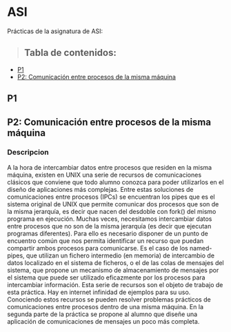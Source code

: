 # ASI
Prácticas de la asignatura de ASI:


>## Tabla de contenidos:
- [P1](#p1)
- [P2: Comunicación entre procesos de la misma máquina](#p2)

## P1

## P2: Comunicación entre procesos de la misma máquina

### Descripcion
A la hora de intercambiar datos entre procesos que residen en la misma máquina, existen en UNIX una serie de recursos de comunicaciones clásicos que conviene que todo alumno conozca para poder utilizarlos en el diseño de aplicaciones más complejas. Entre estas soluciones de comunicaciones entre procesos (IPCs) se encuentran los pipes que es el sistema original de UNIX que permite comunicar dos procesos que son de la misma jerarquía, es decir que nacen del desdoble con fork() del mismo programa en ejecución. Muchas veces, necesitamos intercambiar datos entre procesos que no son de la misma jerarquía (es decir que ejecutan programas diferentes). Para ello es necesario disponer de un punto de encuentro común que nos permita identificar un recurso que puedan compartir ambos procesos para comunicarse. Es el caso de los named-pipes, que utilizan un fichero intermedio (en memoria) de intercambio de datos localizado en el sistema de ficheros, o el de las colas de mensajes del sistema, que propone un mecanismo de almacenamiento de mensajes por el sistema que puede ser utilizado eficazmente por los procesos para intercambiar información. Esta serie de recursos son el objeto de trabajo de esta práctica. Hay en internet infinidad de ejemplos para su uso. Conociendo estos recursos se pueden resolver problemas prácticos de comunicaciones entre procesos dentro de una misma máquina. En la segunda parte de la práctica se propone al alumno que diseñe una aplicación de comunicaciones de mensajes un poco más completa.
